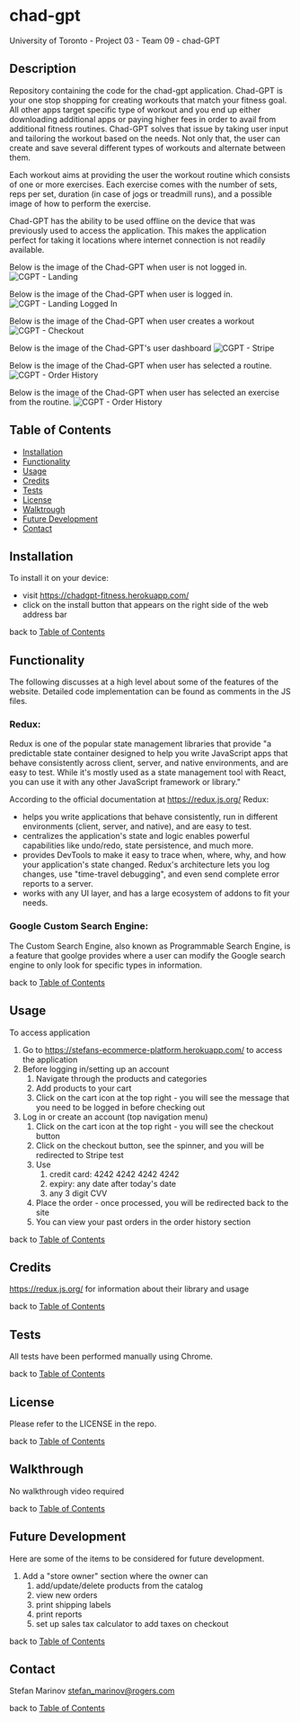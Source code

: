 # chad-gpt
University of Toronto - Project 03 - Team 09 - chad-GPT

## Description

Repository containing the code for the chad-gpt application. Chad-GPT is your one stop shopping for creating workouts that match your fitness goal. All other apps target specific type of workout and you end up either downloading additional apps or paying higher fees in order to avail from additional fitness routines. Chad-GPT solves that issue by taking user input and tailoring the workout based on the needs. Not only that, the user can create and save several different types of workouts and alternate between them.

Each workout aims at providing the user the workout routine which consists of one or more exercises. Each exercise comes with the number of sets, reps per set, duration (in case of jogs or treadmill runs), and a possible image of how to perform the exercise.

Chad-GPT has the ability to be used offline on the device that was previously used to access the application. This makes the application perfect for taking it locations where internet connection is not readily available. 

Below is the image of the Chad-GPT when user is not logged in.
![CGPT - Landing](./assets/images/CGPT-01-cart.png)

Below is the image of the Chad-GPT when user is logged in.
![CGPT - Landing Logged In](./assets/images/CGPT-02-cart-logged-in.png)

Below is the image of the Chad-GPT when user creates a workout
![CGPT - Checkout](./assets/images/CGPT-03-checkout.png)

Below is the image of the Chad-GPT's user dashboard
![CGPT - Stripe](./assets/images/CGPT-04-stripe.png)

Below is the image of the Chad-GPT when user has selected a routine.
![CGPT - Order History](./assets/images/CGPT-05-order-history.png)

Below is the image of the Chad-GPT when user has selected an exercise from the routine.
![CGPT - Order History](./assets/images/CGPT-05-order-history.png)



## Table of Contents

- [Installation](#installation)
- [Functionality](#functionality)
- [Usage](#usage)
- [Credits](#credits)
- [Tests](#tests)
- [License](#license)
- [Walktrough](#walkthrough)
- [Future Development](#future-development)
- [Contact](#contact)

## Installation

To install it on your device: 
- visit https://chadgpt-fitness.herokuapp.com/
- click on the install button that appears on the right side of the web address bar


back to [Table of Contents](#table-of-contents)


## Functionality

The following discusses at a high level about some of the features of the website. Detailed code implementation can be found as comments in the JS files.


### Redux:

Redux is one of the popular state management libraries that provide "a predictable state container designed to help you write JavaScript apps that behave consistently across client, server, and native environments, and are easy to test. While it's mostly used as a state management tool with React, you can use it with any other JavaScript framework or library." 

According to the official documentation at https://redux.js.org/ Redux:
- helps you write applications that behave consistently, run in different environments (client, server, and native), and are easy to test.
- centralizes the application's state and logic enables powerful capabilities like undo/redo, state persistence, and much more.
- provides DevTools to make it easy to trace when, where, why, and how your application's state changed. Redux's architecture lets you log changes, use "time-travel debugging", and even send complete error reports to a server.
- works with any UI layer, and has a large ecosystem of addons to fit your needs. 


### Google Custom Search Engine:


The Custom Search Engine, also known as Programmable Search Engine, is a feature that goolge provides where a user can modify the Google search engine to only look for specific types in information.

back to [Table of Contents](#table-of-contents)

## Usage

To access application
1. Go to https://stefans-ecommerce-platform.herokuapp.com/ to access the application
2. Before logging in/setting up an account
    1. Navigate through the products and categories
    2. Add products to your cart
    3. Click on the cart icon at the top right - you will see the message that you need to be logged in before checking out
2. Log in or create an account (top navigation menu)
    1. Click on the cart icon at the top right - you will see the checkout button
    2. Click on the checkout button, see the spinner, and you will be redirected to Stripe test
    3. Use 
        1. credit card: 4242 4242 4242 4242 
        2. expiry: any date after today's date
        3. any 3 digit CVV
    4. Place the order - once processed, you will be redirected back to the site
    5. You can view your past orders in the order history section


back to [Table of Contents](#table-of-contents)


## Credits
https://redux.js.org/ for information about their library and usage

back to [Table of Contents](#table-of-contents)


## Tests

All tests have been performed manually using Chrome.

back to [Table of Contents](#table-of-contents)


## License

Please refer to the LICENSE in the repo.

back to [Table of Contents](#table-of-contents)


## Walkthrough

No walkthrough video required

back to [Table of Contents](#table-of-contents)


## Future Development

Here are some of the items to be considered for future development.
1. Add a "store owner" section where the owner can 
    1. add/update/delete products from the catalog
    2. view new orders
    3. print shipping labels
    4. print reports
    5. set up sales tax calculator to add taxes on checkout


back to [Table of Contents](#table-of-contents)


## Contact
Stefan Marinov
stefan_marinov@rogers.com

back to [Table of Contents](#table-of-contents)